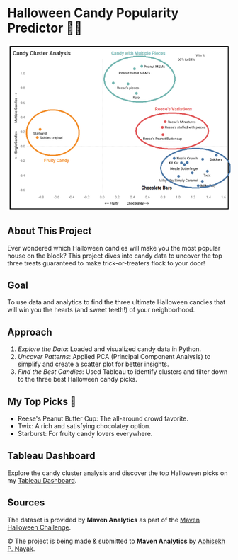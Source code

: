 # Halloween Candy Popularity Predictor 🎃🍫

![Candy Clusters](candy_clusters.png)

## About This Project
Ever wondered which Halloween candies will make you the most popular house on the block? This project dives into candy data to uncover the top three treats guaranteed to make trick-or-treaters flock to your door!

## Goal
To use data and analytics to find the three ultimate Halloween candies that will win you the hearts (and sweet teeth!) of your neighborhood.

## Approach
1. *Explore the Data*: Loaded and visualized candy data in Python.
2. *Uncover Patterns*: Applied PCA (Principal Component Analysis) to simplify and create a scatter plot for better insights.
3. *Find the Best Candies*: Used Tableau to identify clusters and filter down to the three best Halloween candy picks.

## My Top Picks 🎉
- Reese's Peanut Butter Cup: The all-around crowd favorite.
- Twix: A rich and satisfying chocolatey option.
- Starburst: For fruity candy lovers everywhere.

## Tableau Dashboard
Explore the candy cluster analysis and discover the top Halloween picks on my [Tableau Dashboard](https://public.tableau.com/app/profile/abhisekh.nayak/viz/CandyClusterAnalysis/CandyCluster).

## Sources
The dataset is provided by **Maven Analytics** as part of the [Maven Halloween Challenge](https://mavenanalytics.io/challenges/maven-halloween-challenge/701f06a2-a19b-41e9-95d3-37a0dcc5492f).

© The project is being made & submitted to **Maven Analytics** by [Abhisekh P. Nayak](https://abhiresumeweb.web.app).